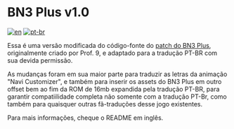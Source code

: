 # BN3 Plus v1.0
[![en](https://img.shields.io/badge/lang-en-red.svg)](https://github.com/leomontenegro6/mmbn-3-traducao-ptbr/blob/master/Asm/bn3plus/README.md)
[![pt-br](https://img.shields.io/badge/lang-pt--br-green.svg)](https://github.com/leomontenegro6/mmbn-3-traducao-ptbr/blob/master/Asm/bn3plus/README.pt-br.md)

Essa é uma versão modificada do código-fonte do [patch do BN3 Plus](https://www.romhacking.net/hacks/933/), originalmente criado por Prof. 9, e adaptado para a tradução PT-BR com sua devida permissão.

As mudanças foram em sua maior parte para traduzir as letras da animação "Navi Customizer", e também para inserir os assets do BN3 Plus em outro offset bem ao fim da ROM de 16mb expandida pela tradução PT-BR, para garantir compatiilidade completa não somente com a tradução PT-Br, como também para quaisquer outras fã-traduções desse jogo existentes.

Para mais informações, cheque o README em inglês.